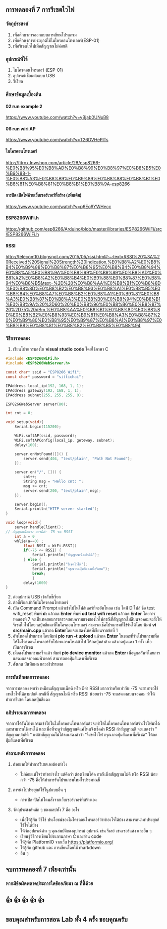 ## การทดลองที่ 7 การรีเซตไวไฟ

### วัตถุประสงค์ 
1. เพื่อศึกษาการออกแบบการเขียนโปรแกรม
2. เพื่อศึกษาการประยุกต์ใช้ไมโครคอนโทรเลอร์(ESP-01)
3. เพื่อรีเซตไวไฟเมื่อสัญญาณไม่ค่อยดี


### อุปกรณ์ที่ใช้
1. ไมโครคอนโทรเลอร์ (ESP-01)
2. อุปกรณ์เชื่อมต่อแบบ USB
3. ซีเรียล


### ศึกษาข้อมูลเบื้องต้น
#### 02 run example 2
https://www.youtube.com/watch?v=yBjab0UNuB8

#### 06 run wiri AP
https://www.youtube.com/watch?v=T26DVHePlTs

#### ไมโครคอนโทรเลอร์
http://fitrox.lnwshop.com/article/28/esp8266-%E0%B8%95%E0%B8%AD%E0%B8%99%E0%B8%97%E0%B8%B5%E0%B9%88-1-%E0%B8%A3%E0%B8%B9%E0%B9%89%E0%B8%88%E0%B8%B1%E0%B8%81%E0%B8%81%E0%B8%B1%E0%B8%9A-esp8266

#### การปิด เปิดไฟด้วยเว็บเซอร์เวอร์ที่สร้าง (เพิ่มเติม)
https://www.youtube.com/watch?v=p6Eo9YWHecc

#### ESP8266WiFi.h
https://github.com/esp8266/Arduino/blob/master/libraries/ESP8266WiFi/src/ESP8266WiFi.h

#### RSSI
http://telecom10.blogspot.com/2015/05/rssi.html#:~:text=RSSI%20%3A%20Received%20Signal%20Strength%20Indication,%E0%B8%A2%E0%B8%B4%E0%B9%88%E0%B8%87%E0%B8%95%E0%B8%B4%E0%B8%94%E0%B8%A5%E0%B8%9A%E0%B8%99%E0%B9%89%E0%B8%AD%E0%B8%A2%E0%B8%A2%E0%B8%B4%E0%B9%88%E0%B8%87%E0%B8%94%E0%B8%B5&text=%2D%20%E0%B8%AA%E0%B8%B1%E0%B8%8D%E0%B8%8D%E0%B8%B2%E0%B8%93%E0%B8%A1%E0%B8%B5%E0%B8%84%E0%B8%A7%E0%B8%B2%E0%B8%A1%E0%B9%81%E0%B8%A3%E0%B8%87%E0%B8%A3%E0%B8%B0%E0%B8%94%E0%B8%B1%E0%B8%9A%20%2D60%20%E0%B8%96%E0%B8%B6%E0%B8%87%20%2D75%20dBm,%E0%B8%AA%E0%B8%B1%E0%B8%8D%E0%B8%8D%E0%B8%B2%E0%B8%93%E0%B9%81%E0%B8%A3%E0%B8%87%20%E0%B9%80%E0%B8%95%E0%B9%87%E0%B8%A1%E0%B8%97%E0%B8%B8%E0%B8%81%E0%B8%82%E0%B8%B5%E0%B8%94


### วิธีการทดลอง
1. เขียนโปรแกรมลงใน **visual studio code** โดยใช้ภาษา C
```C
#include <ESP8266WiFi.h>
#include <ESP8266WebServer.h>

const char* ssid = "ESP8266_Wifi";
const char* password = "sittichai";

IPAddress local_ip(192, 168, 1, 1);
IPAddress gateway(192, 168, 1, 1);
IPAddress subnet(255, 255, 255, 0);

ESP8266WebServer server(80);

int cnt = 0;

void setup(void){
	Serial.begin(115200);

	WiFi.softAP(ssid, password);
	WiFi.softAPConfig(local_ip, geteway, subnet);
	delay(100);

	server.onNotFound([]() {
		server.send(404, "text/plain", "Path Not Found");
	});

	server.on("/", []() {
		cnt++;
		String msg = "Hello cnt: ";
		msg += cnt;
		server.send(200, "text/plain",msg);
	});

	server.begin();
	Serial.println("HTTP server started");
}

void loop(void){
	server.handleClient();
// สัญญาณน็ตแรง ควรมีค่า -75 <= RSSI 
	int a = 0
	whlie(a==0) ;
		float RSSI = WiFi.RSSI()
  		if(-75 <= RSSI) {
			Serial.println("สัญญาณเน็ตปกติดี");
		} else {
			Serial.println("รีเซตไวไฟ");
			Serial.println("กรุณากดปุ่มสีแดงเพื่อรีเซต");
			break;
			}
		delay(1000)
}

```
2. ต่ออุปกรณ์ USB เข้ากับซีเรียล
3. ต่อซีเรียลเข้ากับไมโครคอนโทรเลอร์
4. เปิด Command Prompt แล้วเข้าไปในโฟล์เดอร์ที่จะอัพโหลด เช่น ไดฟ์ D ไฟล์ ชื่อ test wifi_reset
  พิมพ์ **d:** แล้วกด **Enter**
  พิมพ์ **cd test wifi reset** แล้วกด **Enter**
 โดยการทดลองที่ 7 จะเป็นทดสอบการตรวจสอบความแรงของไวไฟกรณีที่สัญญาณไม่ดีบนจอคอมจะสั่งให้รีเซตไวไฟโดยกดปุ่มสีแดงที่ไมโครคอนโทรเลอร์ 
 สามารถเช็คโปรแกรมที่ใช้รันได้โดย พิมพ์ **vi src/main.cpp** แล้วกด **Enter**โดยจะแสดงโค้ดที่เขียนจากข้อที่ 1
5. อัพโหลดโปรแกรม โดยพิมพ์ **pio run -t upload** แล้วกด **Enter** ในขณะที่รันโปรแกรมเพื่อให้ไมโครคอนโทรเลอร์รับโปกรแกรมใหม่เข้าไป ให้กดปุ่มดำค้าง แล้วกดปุ่มแดง 1 ครั้ง เพื่อเป็นการรีเซต
6. เมื่อลงโปรแกรมเสร็จแล้ว พิมพ์ **pio device monitor** แล้วกด **Enter** เพื่อดูผลลัพท์โดยการแสดงผลจากคอมพิวเตอร์ สามารถกดปุ่มสีแดงเพื่อรีเซต
7. สังเกต บันทึกผล และอธิปรายผล

### การบันทึกผลการทดลอง
   จากการทดลอง พบว่า เหมือนสัญญาณเน็ตดี หรือ มีค่า RSSI มากกว่าหรือเท่ากับ -75 จะสามารถใช้งานไวไฟได้ตามปกติ กรณีที่ สัญญาณไม่ดี หรือ RSSI น้อยกว่า -75
 จะแสดงผลบนจอคอม ว่าให้ทำการรีเซต โดนกดปุ่มสีแดง


### อภิปรายผลการทดลอง
   จากการได้รันโปรแกรมเข้าไปในไมโครคอนโทรเลอร์แล้วจะทำให้ไมโครคอนโทรเลอร์สร้างไวไฟมาได้และสามารถใช้งานได้ และเพื่อที่จะดูว่าสัญญาณดีแค่ไหนจึงเช็คค่า RSSI ถ้าสัญญาณดี
 จะแสดงว่า " สัญญาณปกติดี " แต่ถ้าสัญญาณไม่ได้จะแสดงคำว่า "รีเซตไวไฟ กรุณากดปุ่มสีแดงเพื่อรีเซต" ให้กดปุ่มสีแดงเพื่อรีเซต 


### คำถามหลังการทดลอง
1. ถ้าอยากให้ทำการรีเซตเองต้องทำไง
   - ไม่ค่อยแน่ใจว่าทำอย่างไร แต่คิดว่า ต้องเขียนโค้ค กรณีเน็ตสัญญาณไม่ดี หรือ RSSI น้อยกว่า -75 คือให้ทำการรันโปรแกรมใหม่ไรประมาณนี้

2. การนำไปประยุกต์ใช้ในูปแบบอื่น ๆ
   - การเปิด-ปิดไฟโดนสั่งจากเว็บเซอร์เวอร์ที่สร้างเอง
   
3. วัตถุประสงค์หลัก ๆ ของแลปทั้ง 7 คือ อะไร
   - เพื่อให้รู้จัก วิธีใช้ ประโยชน์ของไมโครคอนโทรเลอร์ว่าทำอะไรได้บ้าง สามารถนำมาประยุกต์ใช้ไรได้บ้าง
   - ให้จักอุปกรณ์ต่าง ๆ คุณสมบัติของอุปกรณ์ อุปกรณ์ เช่น รีเลย์ เซนเซอร์แสง และอื่น ๆ
   - เรียนรู้วิธีการเขียนโปรแกรมภาษา C และอ่าน code 
   - ให้รู้จัก PlatformIO จากเว็บ https://platformio.org/
   - ให้รู้จัก github และ การเขียนโดยใช้ markdown
   - อื่น ๆ


## จบการทดลองที่ 7 เพียงเท่านั้น
### หากมีข้อผิดพลาดประการใดข้ออภัยมา ณ ที่นี้ด้วย
## :+1: :+1:  :+1:  :+1:  :+1: 
## ขอบคุณสำหรับการสอน Lab ทั้ง 4 ครั้ง ขอบคุณครับ
